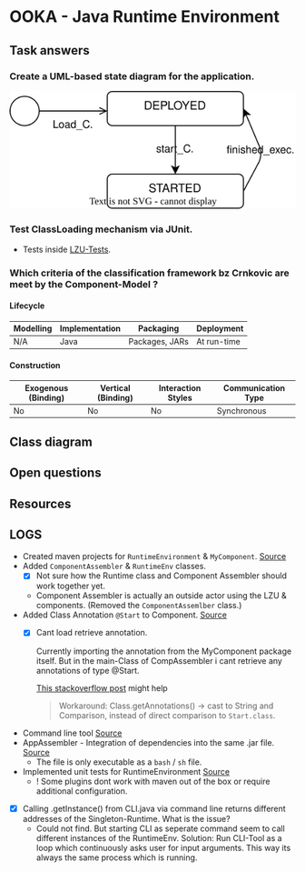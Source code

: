 # OOKA - Java Runtime Environment


## Task answers



### Create a UML-based state diagram for the application.


![](state-diagram.svg)


### Test ClassLoading mechanism via JUnit.

- Tests inside [LZU-Tests](../Runtime_Env/src/test/java/org/ooka/lzu/RuntimeEnvironmentTest.java).



### Which criteria of the classification framework bz Crnkovic are meet by the Component-Model ?

#### **Lifecycle**

| Modelling | Implementation | Packaging | Deployment |
|--|--|--|--|
| N/A | Java | Packages, JARs | At run-time |


#### **Construction**

| Exogenous (Binding)| Vertical (Binding)| Interaction Styles | Communication Type |
|--|--|--|--|
| No | No | No | Synchronous |



## Class diagram

## Open questions

## Resources



## LOGS

- Created maven projects for `RuntimeEnvironment` & `MyComponent`. [Source](https://maven.apache.org/guides/getting-started/maven-in-five-minutes.html)
- Added `ComponentAssembler` & `RuntimeEnv` classes.
  - [x] Not sure how the Runtime class and Component Assembler should work together yet.
  - Component Assembler is actually an outside actor using the LZU & components. (Removed the `ComponentAssemlber` class.)
- Added Class Annotation `@Start` to Component. [Source](https://www.baeldung.com/java-custom-annotation)
  - [x] Cant load retrieve annotation. 
    
    Currently importing the annotation from the MyComponent package itself. But in the main-Class of CompAssembler i cant retrieve any annotations of type @Start.

    [This stackoverflow post](https://stackoverflow.com/questions/29510159/class-getannotation-and-getannotations-doesnt-work-properly) might help

    > Workaround: Class.getAnnotations() -> cast to String and Comparison, instead of direct comparison to `Start.class`.
- Command line tool [Source](https://www.tutorialspoint.com/commons_cli/commons_cli_quick_guide.htm)
- AppAssembler - Integration of dependencies into the same .jar file. [Source](http://www.mojohaus.org/appassembler/appassembler-maven-plugin/usage-program.html)
  - The file is only executable as a `bash` / `sh` file.
- Implemented unit tests for RuntimeEnvironment [Source](https://www.baeldung.com/junit-assertions)
  - ! Some plugins dont work with maven out of the box or require additional configuration.
- [x] Calling .getInstance() from CLI.java via command line returns different addresses of the Singleton-Runtime. What is the issue?
  - Could not find. But starting CLI as seperate command seem to call different instances of the RuntimeEnv.
  Solution: Run CLI-Tool as a loop which continuously asks user for input arguments. This way its always the same process which is running.